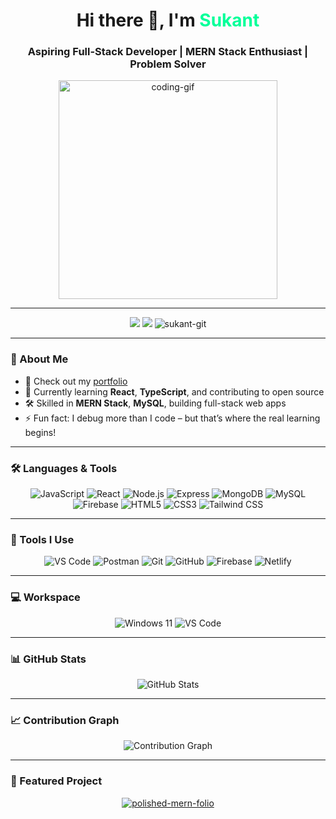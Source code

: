 <h1 align="center">Hi there 👋, I'm <span style="color:#00ff99;">Sukant</span></h1>
<h3 align="center">Aspiring Full-Stack Developer | MERN Stack Enthusiast | Problem Solver</h3>
<p align="center">
  <img src="https://i.pinimg.com/originals/47/f0/34/47f0342cec72b800463bf003eac1257e.gif" width="350" alt="coding-gif" />
</p>

---

<p align="center">
  <a href="https://sukant-k.web.app/"><img src="https://img.shields.io/badge/Portfolio-222222?style=for-the-badge&logo=firefox&logoColor=white" /></a>
  <a href="https://www.linkedin.com/in/sukant2004/"><img src="https://img.shields.io/badge/LinkedIn-0077B5?style=for-the-badge&logo=linkedin&logoColor=white" /></a>
  <img src="https://komarev.com/ghpvc/?username=sukant-git&label=Profile%20views&color=0e75b6&style=for-the-badge" alt="sukant-git" />
</p>

---

### 🚀 About Me

- 🔭 Check out my [portfolio](https://sukant-dev.web.app/)
- 🌱 Currently learning **React**, **TypeScript**, and contributing to open source
- 🛠️ Skilled in **MERN Stack**, **MySQL**, building full-stack web apps
- ⚡ Fun fact: I debug more than I code – but that’s where the real learning begins!

---

### 🛠️ Languages & Tools

<p align="center">
  <img src="https://img.icons8.com/color/48/000000/javascript.png" alt="JavaScript" title="JavaScript"/>
  <img src="https://img.icons8.com/color/48/000000/react-native.png" alt="React" title="React"/>
  <img src="https://img.icons8.com/color/48/000000/nodejs.png" alt="Node.js" title="Node.js"/>
  <img src="https://img.icons8.com/color/48/000000/express.png" alt="Express" title="Express"/>
  <img src="https://img.icons8.com/color/48/000000/mongodb.png" alt="MongoDB" title="MongoDB"/>
  <img src="https://img.icons8.com/color/48/000000/mysql-logo.png" alt="MySQL" title="MySQL"/>
  <img src="https://img.icons8.com/color/48/000000/google-firebase-console.png" alt="Firebase" title="Firebase"/>
  <img src="https://img.icons8.com/color/48/000000/html-5.png" alt="HTML5" title="HTML5"/>
  <img src="https://img.icons8.com/color/48/000000/css3.png" alt="CSS3" title="CSS3"/>
  <img src="https://img.icons8.com/color/48/000000/tailwind_css.png" alt="Tailwind CSS" title="Tailwind CSS"/>
</p>

---

### 🧰 Tools I Use

<p align="center">
  <img src="https://img.icons8.com/color/48/000000/visual-studio-code-2019.png" alt="VS Code" title="VS Code"/>
  <img src="https://img.icons8.com/color/48/000000/postman.png" alt="Postman" title="Postman"/>
  <img src="https://img.icons8.com/color/48/000000/git.png" alt="Git" title="Git"/>
  <img src="https://img.icons8.com/ios-filled/50/000000/github.png" alt="GitHub" title="GitHub"/>
  <img src="https://img.icons8.com/color/48/000000/firebase.png" alt="Firebase" title="Firebase"/>
  <img src="https://img.shields.io/badge/Netlify-00C7B7?style=for-the-badge&logo=netlify&logoColor=white" alt="Netlify" title="Netlify"/>
</p>

---

### 💻 Workspace

<p align="center">
  <img src="https://img.shields.io/badge/Windows-11-0078D6?style=for-the-badge&logo=windows&logoColor=white" alt="Windows 11"/>
  <img src="https://img.shields.io/badge/Visual_Studio_Code-007ACC?style=for-the-badge&logo=visual-studio-code&logoColor=white" alt="VS Code"/>
</p>

---

### 📊 GitHub Stats

<p align="center">
  <img src="https://github-readme-stats.vercel.app/api?username=sukant-git&theme=tokyonight&show_icons=true&hide_title=true" alt="GitHub Stats" />
</p>

---

### 📈 Contribution Graph

<p align="center">
  <img src="https://github-readme-activity-graph.vercel.app/graph?username=sukant-git&bg_color=000000&color=00ff99&line=00ffff&point=ffffff&area=true&hide_border=true" alt="Contribution Graph"/>
</p>

---

### 🚩 Featured Project

<p align="center">
  <a href="https://github.com/sukant-git/polished-mern-folio">
    <img src="https://github-readme-stats.vercel.app/api/pin/?username=sukant-git&repo=polished-mern-folio&theme=tokyonight" alt="polished-mern-folio"/>
  </a>
</p>
